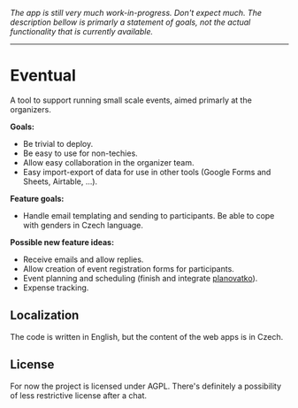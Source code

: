 _The app is still very much work-in-progress. Don't expect much. The description bellow is primarly a statement of goals, not the actual functionality that is currently available._

---

# Eventual

A tool to support running small scale events, aimed primarly at the organizers.

**Goals:**

- Be trivial to deploy.
- Be easy to use for non-techies.
- Allow easy collaboration in the organizer team.
- Easy import-export of data for use in other tools (Google Forms and Sheets, Airtable, ...).

**Feature goals:**

- Handle email templating and sending to participants. Be able to cope with genders in Czech language.

**Possible new feature ideas:**

- Receive emails and allow replies.
- Allow creation of event registration forms for participants.
- Event planning and scheduling (finish and integrate [planovatko](https://github.com/vakabus/planovatko)).
- Expense tracking.

## Localization

The code is written in English, but the content of the web apps is in Czech.

## License

For now the project is licensed under AGPL. There's definitely a possibility of less restrictive license after a chat.